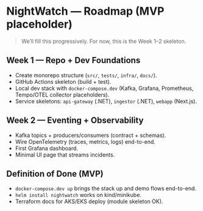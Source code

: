 # NightWatch — Roadmap (MVP placeholder)

> We’ll fill this progressively. For now, this is the Week 1–2 skeleton.

## Week 1 — Repo + Dev Foundations
- Create monorepo structure (`src/`, `tests/`, `infra/`, `docs/`).
- GitHub Actions skeleton (build + test).
- Local dev stack with `docker-compose.dev` (Kafka, Grafana, Prometheus, Tempo/OTEL collector placeholders).
- Service skeletons: `api-gateway` (.NET), `ingestor` (.NET), `webapp` (Next.js).

## Week 2 — Eventing + Observability
- Kafka topics + producers/consumers (contract + schemas).
- Wire OpenTelemetry (traces, metrics, logs) end-to-end.
- First Grafana dashboard.
- Minimal UI page that streams incidents.

## Definition of Done (MVP)
- `docker-compose.dev up` brings the stack up and demo flows end-to-end.
- `helm install nightwatch` works on kind/minikube.
- Terraform docs for AKS/EKS deploy (module skeleton OK).
